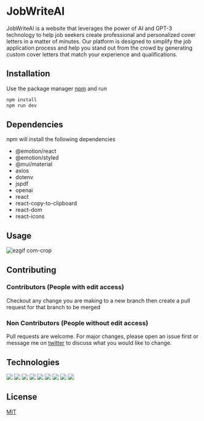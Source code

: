 
# JobWriteAI

JobWriteAI is a website that leverages the power of AI and GPT-3 technology to help job seekers create professional and personalized cover letters in a matter of minutes. Our platform is designed to simplify the job application process and help you stand out from the crowd by generating custom cover letters that match your experience and qualifications.

## Installation

Use the package manager [npm](https://www.npmjs.com/) and run

```bash
npm install
npm run dev
```

## Dependencies
npm will install the following dependencies

- @emotion/react
- @emotion/styled
- @mui/material
- axios
- dotenv
- jspdf
- openai
- react
- react-copy-to-clipboard
- react-dom
- react-icons

## Usage
![ezgif com-crop](https://user-images.githubusercontent.com/110723341/218100683-7e0c7666-cdf2-4852-81a4-bc50af7b44ba.gif)

## Contributing
### Contributors (People with edit access)
Checkout any change you are making to a new branch then create a pull request for that branch to be merged

### Non Contributors (People without edit access)
Pull requests are welcome. For major changes, please open an issue first or message me on [twitter](https://twitter.com/paulogebe) to discuss what you would like to change.

## Technologies
<img src="https://img.shields.io/badge/React-20232A?style=for-the-badge&logo=react&logoColor=61DAFB" /> <img src="https://img.shields.io/badge/JavaScript-323330?style=for-the-badge&logo=javascript&logoColor=F7DF1E" /> <img src="https://img.shields.io/badge/OpenAI-412991.svg?style=for-the-badge&logo=OpenAI&logoColor=white" /> <img src="https://img.shields.io/badge/Tailwind_CSS-38B2AC?style=for-the-badge&logo=tailwind-css&logoColor=white" /> <img src="https://img.shields.io/badge/Vite-B73BFE?style=for-the-badge&logo=vite&logoColor=FFD62E" /> <img src="https://img.shields.io/badge/npm-CB3837?style=for-the-badge&logo=npm&logoColor=white" /> <img src="https://img.shields.io/badge/Material%20UI-007FFF?style=for-the-badge&logo=mui&logoColor=white" /> <img src="https://img.shields.io/badge/GIT-E44C30?style=for-the-badge&logo=git&logoColor=white" /> <img src="https://img.shields.io/badge/Vercel-000000.svg?style=for-the-badge&logo=Vercel&logoColor=white" />
## License

[MIT](https://choosealicense.com/licenses/mit/)
